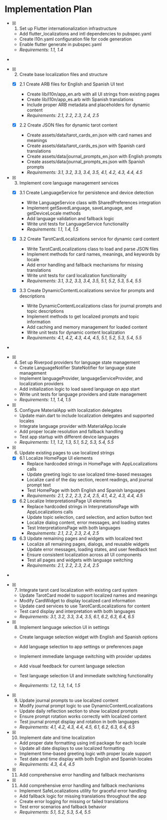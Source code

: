 # Implementation Plan

- [x] 1. Set up Flutter internationalization infrastructure





  - Add flutter_localizations and intl dependencies to pubspec.yaml
  - Create l10n.yaml configuration file for code generation
  - Enable flutter generate in pubspec.yaml
  - _Requirements: 1.1, 1.4_
-

- [x] 2. Create base localization files and structure




  - [x] 2.1 Create ARB files for English and Spanish UI text


    - Create lib/l10n/app_en.arb with all UI strings from existing pages
    - Create lib/l10n/app_es.arb with Spanish translations
    - Include proper ARB metadata and placeholders for dynamic content
    - _Requirements: 2.1, 2.2, 2.3, 2.4, 2.5_

  - [x] 2.2 Create JSON files for dynamic tarot content


    - Create assets/data/tarot_cards_en.json with card names and meanings
    - Create assets/data/tarot_cards_es.json with Spanish card translations
    - Create assets/data/journal_prompts_en.json with English prompts
    - Create assets/data/journal_prompts_es.json with Spanish prompts
    - _Requirements: 3.1, 3.2, 3.3, 3.4, 3.5, 4.1, 4.2, 4.3, 4.4, 4.5_

- [x] 3. Implement core language management services




  - [x] 3.1 Create LanguageService for persistence and device detection


    - Write LanguageService class with SharedPreferences integration
    - Implement getSavedLanguage, saveLanguage, and getDeviceLocale methods
    - Add language validation and fallback logic
    - Write unit tests for LanguageService functionality
    - _Requirements: 1.1, 1.4, 1.5_

  - [x] 3.2 Create TarotCardLocalizations service for dynamic card content


    - Write TarotCardLocalizations class to load and parse JSON files
    - Implement methods for card names, meanings, and keywords by locale
    - Add error handling and fallback mechanisms for missing translations
    - Write unit tests for card localization functionality
    - _Requirements: 3.1, 3.2, 3.3, 3.4, 3.5, 5.1, 5.2, 5.3, 5.4, 5.5_

  - [x] 3.3 Create DynamicContentLocalizations service for prompts and descriptions


    - Write DynamicContentLocalizations class for journal prompts and topic descriptions
    - Implement methods to get localized prompts and topic information
    - Add caching and memory management for loaded content
    - Write unit tests for dynamic content localization
    - _Requirements: 4.1, 4.2, 4.3, 4.4, 4.5, 5.1, 5.2, 5.3, 5.4, 5.5_
-

- [x] 4. Set up Riverpod providers for language state management




  - Create LanguageNotifier StateNotifier for language state management
  - Implement languageProvider, languageServiceProvider, and localization providers
  - Add initialization logic to load saved language on app start
  - Write unit tests for language providers and state management
  - _Requirements: 1.1, 1.4, 1.5_

- [x] 5. Configure MaterialApp with localization delegates





  - Update main.dart to include localization delegates and supported locales
  - Integrate language provider with MaterialApp.locale
  - Add proper locale resolution and fallback handling
  - Test app startup with different device languages
  - _Requirements: 1.1, 1.2, 1.3, 5.1, 5.2, 5.3, 5.4, 5.5_

- [x] 6. Update existing pages to use localized strings
  - [x] 6.1 Localize HomePage UI elements
    - Replace hardcoded strings in HomePage with AppLocalizations calls
    - Update greeting logic to use localized time-based messages
    - Localize card of the day section, recent readings, and journal prompt text
    - Test HomePage with both English and Spanish languages
    - _Requirements: 2.1, 2.2, 2.3, 2.4, 2.5, 4.1, 4.2, 4.3, 4.4, 4.5_
  - [x] 6.2 Localize InterpretationsPage UI elements
    - Replace hardcoded strings in InterpretationsPage with AppLocalizations calls
    - Update topic selection, card selection, and action button text
    - Localize dialog content, error messages, and loading states
    - Test InterpretationsPage with both languages
    - _Requirements: 2.1, 2.2, 2.3, 2.4, 2.5_
  - [x] 6.3 Update remaining pages and widgets with localized text
    - Localize all remaining pages, dialogs, and reusable widgets
    - Update error messages, loading states, and user feedback text
    - Ensure consistent localization across all UI components
    - Test all pages and widgets with language switching
    - _Requirements: 2.1, 2.2, 2.3, 2.4, 2.5_
-

- [x] 7. Integrate tarot card localization with existing card system
  - Update TarotCard model to support localized names and meanings
  - Modify CardWidget to display localized card information
  - Update card services to use TarotCardLocalizations for content
  - Test card display and interpretation with both languages
  - _Requirements: 3.1, 3.2, 3.3, 3.4, 3.5, 6.1, 6.2, 6.3, 6.4, 6.5_


- [x] 8. Implement language selection UI in settings






  - Create language selection widget with English and Spanish options
  - Add language selection to app settings or preferences page
  - Implement immediate language switching with provider updates




  - Add visual feedback for current language selection
  - Test language selection UI and immediate switching functionality
  - _Requirements: 1.2, 1.3, 1.4, 1.5_

- [x] 9. Update journal prompts to use localized content

  - Modify journal prompt logic to use DynamicContentLocalizations
  - Update daily reflection section to show localized prompts
  - Ensure prompt rotation works correctly with localized content
  - Test journal prompt display and rotation in both languages
  - _Requirements: 4.1, 4.2, 4.3, 4.4, 4.5, 6.1, 6.2, 6.3, 6.4, 6.5_

- [x] 10. Implement date and time localization





  - Add proper date formatting using intl package for each locale
  - Update all date displays to use localized formatting
  - Implement time-based greeting logic with proper locale support
  - Test date and time display with both English and Spanish locales
  - _Requirements: 4.3, 4.4, 4.5_
- [x] 11. Add comprehensive error handling and fallback mechanisms




- [x] 11. Add comprehensive error handling and fallback mechanisms

  - Implement SafeLocalizations utility for graceful error handling
  - Add fallback logic for missing translations throughout the app
  - Create error logging for missing or failed translations
  - Test error scenarios and fallback behavior
  - _Requirements: 5.1, 5.2, 5.3, 5.4, 5.5_

